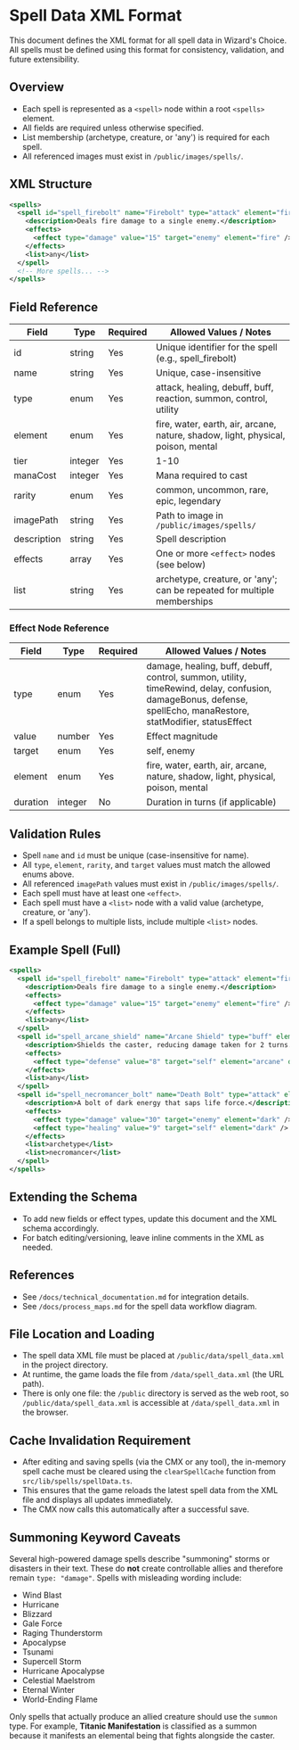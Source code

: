 # Spell Data XML Format

This document defines the XML format for all spell data in Wizard's Choice. All spells must be defined using this format for consistency, validation, and future extensibility.

## Overview
- Each spell is represented as a `<spell>` node within a root `<spells>` element.
- All fields are required unless otherwise specified.
- List membership (archetype, creature, or 'any') is required for each spell.
- All referenced images must exist in `/public/images/spells/`.

## XML Structure
```xml
<spells>
  <spell id="spell_firebolt" name="Firebolt" type="attack" element="fire" tier="1" manaCost="10" rarity="common" imagePath="/images/spells/firebolt.png">
    <description>Deals fire damage to a single enemy.</description>
    <effects>
      <effect type="damage" value="15" target="enemy" element="fire" />
    </effects>
    <list>any</list>
  </spell>
  <!-- More spells... -->
</spells>
```

## Field Reference
| Field         | Type     | Required | Allowed Values / Notes                                                                 |
|--------------|----------|----------|---------------------------------------------------------------------------------------|
| id           | string   | Yes      | Unique identifier for the spell (e.g., spell_firebolt)                                |
| name         | string   | Yes      | Unique, case-insensitive                                                              |
| type         | enum     | Yes      | attack, healing, debuff, buff, reaction, summon, control, utility                     |
| element      | enum     | Yes      | fire, water, earth, air, arcane, nature, shadow, light, physical, poison, mental      |
| tier         | integer  | Yes      | 1-10                                                                                  |
| manaCost     | integer  | Yes      | Mana required to cast                                                                 |
| rarity       | enum     | Yes      | common, uncommon, rare, epic, legendary                                               |
| imagePath    | string   | Yes      | Path to image in `/public/images/spells/`                                             |
| description  | string   | Yes      | Spell description                                                                     |
| effects      | array    | Yes      | One or more `<effect>` nodes (see below)                                              |
| list         | string   | Yes      | archetype, creature, or 'any'; can be repeated for multiple memberships               |

### Effect Node Reference
| Field     | Type     | Required | Allowed Values / Notes                                                                 |
|-----------|----------|----------|---------------------------------------------------------------------------------------|
| type      | enum     | Yes      | damage, healing, buff, debuff, control, summon, utility, timeRewind, delay, confusion, damageBonus, defense, spellEcho, manaRestore, statModifier, statusEffect |
| value     | number   | Yes      | Effect magnitude                                                                      |
| target    | enum     | Yes      | self, enemy                                                                           |
| element   | enum     | Yes      | fire, water, earth, air, arcane, nature, shadow, light, physical, poison, mental      |
| duration  | integer  | No       | Duration in turns (if applicable)                                                     |

## Validation Rules
- Spell `name` and `id` must be unique (case-insensitive for name).
- All `type`, `element`, `rarity`, and `target` values must match the allowed enums above.
- All referenced `imagePath` values must exist in `/public/images/spells/`.
- Each spell must have at least one `<effect>`.
- Each spell must have a `<list>` node with a valid value (archetype, creature, or 'any').
- If a spell belongs to multiple lists, include multiple `<list>` nodes.

## Example Spell (Full)
```xml
<spells>
  <spell id="spell_firebolt" name="Firebolt" type="attack" element="fire" tier="1" manaCost="10" rarity="common" imagePath="/images/spells/firebolt.png">
    <description>Deals fire damage to a single enemy.</description>
    <effects>
      <effect type="damage" value="15" target="enemy" element="fire" />
    </effects>
    <list>any</list>
  </spell>
  <spell id="spell_arcane_shield" name="Arcane Shield" type="buff" element="arcane" tier="1" manaCost="12" rarity="common" imagePath="/images/spells/arcane-shield.png">
    <description>Shields the caster, reducing damage taken for 2 turns.</description>
    <effects>
      <effect type="defense" value="8" target="self" element="arcane" duration="2" />
    </effects>
    <list>any</list>
  </spell>
  <spell id="spell_necromancer_bolt" name="Death Bolt" type="attack" element="dark" tier="2" manaCost="20" rarity="rare" imagePath="/images/spells/necromancer-bolt.jpg">
    <description>A bolt of dark energy that saps life force.</description>
    <effects>
      <effect type="damage" value="30" target="enemy" element="dark" />
      <effect type="healing" value="9" target="self" element="dark" />
    </effects>
    <list>archetype</list>
    <list>necromancer</list>
  </spell>
</spells>
```

## Extending the Schema
- To add new fields or effect types, update this document and the XML schema accordingly.
- For batch editing/versioning, leave inline comments in the XML as needed.

## References
- See `/docs/technical_documentation.md` for integration details.
- See `/docs/process_maps.md` for the spell data workflow diagram.

## File Location and Loading
- The spell data XML file must be placed at `/public/data/spell_data.xml` in the project directory.
- At runtime, the game loads the file from `/data/spell_data.xml` (the URL path).
- There is only one file: the `/public` directory is served as the web root, so `/public/data/spell_data.xml` is accessible at `/data/spell_data.xml` in the browser.

## Cache Invalidation Requirement

- After editing and saving spells (via the CMX or any tool), the in-memory spell cache must be cleared using the `clearSpellCache` function from `src/lib/spells/spellData.ts`.
- This ensures that the game reloads the latest spell data from the XML file and displays all updates immediately.
- The CMX now calls this automatically after a successful save.

## Summoning Keyword Caveats

Several high-powered damage spells describe "summoning" storms or disasters in
their text. These do **not** create controllable allies and therefore remain
`type: "damage"`. Spells with misleading wording include:

- Wind Blast
- Hurricane
- Blizzard
- Gale Force
- Raging Thunderstorm
- Apocalypse
- Tsunami
- Supercell Storm
- Hurricane Apocalypse
- Celestial Maelstrom
- Eternal Winter
- World-Ending Flame

Only spells that actually produce an allied creature should use the
`summon` type. For example, **Titanic Manifestation** is classified as a
summon because it manifests an elemental being that fights alongside the caster.
